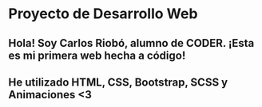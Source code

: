 # Proyecto de Desarrollo Web 
## Hola! Soy Carlos Riobó, alumno de CODER. ¡Esta es mi primera web hecha a código! 
## He utilizado HTML, CSS, Bootstrap, SCSS y Animaciones <3